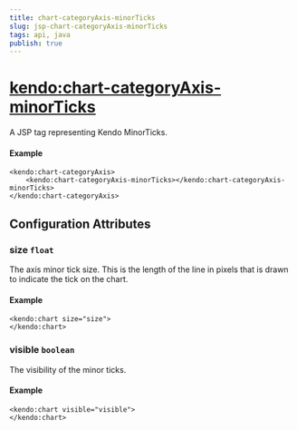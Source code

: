```yaml
---
title: chart-categoryAxis-minorTicks
slug: jsp-chart-categoryAxis-minorTicks
tags: api, java
publish: true
---
```


# <kendo:chart-categoryAxis-minorTicks>
A JSP tag representing Kendo MinorTicks.

#### Example
    <kendo:chart-categoryAxis>
        <kendo:chart-categoryAxis-minorTicks></kendo:chart-categoryAxis-minorTicks>
    </kendo:chart-categoryAxis>


## Configuration Attributes


### size `float`

The axis minor tick size. This is the length of the line in pixels that is drawn to indicate the tick
on the chart.

#### Example
    <kendo:chart size="size">
    </kendo:chart>



### visible `boolean`

The visibility of the minor ticks.

#### Example
    <kendo:chart visible="visible">
    </kendo:chart>


